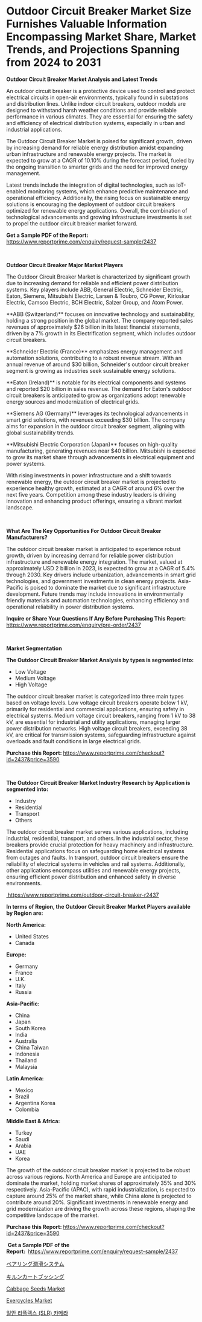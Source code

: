 <p><h1>Outdoor Circuit Breaker Market Size Furnishes Valuable Information Encompassing Market Share, Market Trends, and Projections Spanning from 2024 to 2031</h1></p><p><strong>Outdoor Circuit Breaker Market Analysis and Latest Trends</strong></p>
<p><p>An outdoor circuit breaker is a protective device used to control and protect electrical circuits in open-air environments, typically found in substations and distribution lines. Unlike indoor circuit breakers, outdoor models are designed to withstand harsh weather conditions and provide reliable performance in various climates. They are essential for ensuring the safety and efficiency of electrical distribution systems, especially in urban and industrial applications.</p><p>The Outdoor Circuit Breaker Market is poised for significant growth, driven by increasing demand for reliable energy distribution amidst expanding urban infrastructure and renewable energy projects. The market is expected to grow at a CAGR of 10.10% during the forecast period, fueled by the ongoing transition to smarter grids and the need for improved energy management. </p><p>Latest trends include the integration of digital technologies, such as IoT-enabled monitoring systems, which enhance predictive maintenance and operational efficiency. Additionally, the rising focus on sustainable energy solutions is encouraging the deployment of outdoor circuit breakers optimized for renewable energy applications. Overall, the combination of technological advancements and growing infrastructure investments is set to propel the outdoor circuit breaker market forward.</p></p>
<p><strong>Get a Sample PDF of the Report:&nbsp;</strong> <a href="https://www.reportprime.com/enquiry/request-sample/2437">https://www.reportprime.com/enquiry/request-sample/2437</a></p>
<p>&nbsp;</p>
<p><strong>Outdoor Circuit Breaker Major Market Players</strong></p>
<p><p>The Outdoor Circuit Breaker Market is characterized by significant growth due to increasing demand for reliable and efficient power distribution systems. Key players include ABB, General Electric, Schneider Electric, Eaton, Siemens, Mitsubishi Electric, Larsen & Toubro, CG Power, Kirloskar Electric, Camsco Electric, BCH Electric, Salzer Group, and Atom Power.</p><p>**ABB (Switzerland)** focuses on innovative technology and sustainability, holding a strong position in the global market. The company reported sales revenues of approximately $26 billion in its latest financial statements, driven by a 7% growth in its Electrification segment, which includes outdoor circuit breakers.</p><p>**Schneider Electric (France)** emphasizes energy management and automation solutions, contributing to a robust revenue stream. With an annual revenue of around $30 billion, Schneider's outdoor circuit breaker segment is growing as industries seek sustainable energy solutions.</p><p>**Eaton (Ireland)** is notable for its electrical components and systems and reported $20 billion in sales revenue. The demand for Eaton's outdoor circuit breakers is anticipated to grow as organizations adopt renewable energy sources and modernization of electrical grids.</p><p>**Siemens AG (Germany)** leverages its technological advancements in smart grid solutions, with revenues exceeding $30 billion. The company aims for expansion in the outdoor circuit breaker segment, aligning with global sustainability trends.</p><p>**Mitsubishi Electric Corporation (Japan)** focuses on high-quality manufacturing, generating revenues near $40 billion. Mitsubishi is expected to grow its market share through advancements in electrical equipment and power systems.</p><p>With rising investments in power infrastructure and a shift towards renewable energy, the outdoor circuit breaker market is projected to experience healthy growth, estimated at a CAGR of around 6% over the next five years. Competition among these industry leaders is driving innovation and enhancing product offerings, ensuring a vibrant market landscape.</p></p>
<p>&nbsp;</p>
<p><strong>What Are The Key Opportunities For Outdoor Circuit Breaker Manufacturers?</strong></p>
<p><p>The outdoor circuit breaker market is anticipated to experience robust growth, driven by increasing demand for reliable power distribution infrastructure and renewable energy integration. The market, valued at approximately USD 2 billion in 2023, is expected to grow at a CAGR of 5.4% through 2030. Key drivers include urbanization, advancements in smart grid technologies, and government investments in clean energy projects. Asia-Pacific is poised to dominate the market due to significant infrastructure development. Future trends may include innovations in environmentally friendly materials and automation technologies, enhancing efficiency and operational reliability in power distribution systems.</p></p>
<p><strong>Inquire or Share Your Questions If Any Before Purchasing This Report:</strong> <a href="https://www.reportprime.com/enquiry/pre-order/2437">https://www.reportprime.com/enquiry/pre-order/2437</a></p>
<p>&nbsp;</p>
<p><strong>Market Segmentation</strong></p>
<p><strong>The Outdoor Circuit Breaker Market Analysis by types is segmented into:</strong></p>
<p><ul><li>Low Voltage</li><li>Medium Voltage</li><li>High Voltage</li></ul></p>
<p><p>The outdoor circuit breaker market is categorized into three main types based on voltage levels. Low voltage circuit breakers operate below 1 kV, primarily for residential and commercial applications, ensuring safety in electrical systems. Medium voltage circuit breakers, ranging from 1 kV to 38 kV, are essential for industrial and utility applications, managing larger power distribution networks. High voltage circuit breakers, exceeding 38 kV, are critical for transmission systems, safeguarding infrastructure against overloads and fault conditions in large electrical grids.</p></p>
<p><strong>Purchase this Report:&nbsp;</strong><a href="https://www.reportprime.com/checkout?id=2437&price=3590">https://www.reportprime.com/checkout?id=2437&price=3590</a></p>
<p>&nbsp;</p>
<p><strong>The Outdoor Circuit Breaker Market Industry Research by Application is segmented into:</strong></p>
<p><ul><li>Industry</li><li>Residential</li><li>Transport</li><li>Others</li></ul></p>
<p><p>The outdoor circuit breaker market serves various applications, including industrial, residential, transport, and others. In the industrial sector, these breakers provide crucial protection for heavy machinery and infrastructure. Residential applications focus on safeguarding home electrical systems from outages and faults. In transport, outdoor circuit breakers ensure the reliability of electrical systems in vehicles and rail systems. Additionally, other applications encompass utilities and renewable energy projects, ensuring efficient power distribution and enhanced safety in diverse environments.</p></p>
<p><a href="https://www.reportprime.com/outdoor-circuit-breaker-r2437">&nbsp;https://www.reportprime.com/outdoor-circuit-breaker-r2437</a></p>
<p><strong>In terms of Region, the Outdoor Circuit Breaker Market Players available by Region are:</strong></p>
<p>
    <p> <strong> North America: </strong>
        <ul>
            <li>United States</li>
            <li>Canada</li>
        </ul>
        </p> 
    <p> <strong> Europe: </strong>
        <ul>
            <li>Germany</li>
            <li>France</li>
            <li>U.K.</li>
            <li>Italy</li>
            <li>Russia</li>
        </ul>
        </p> 
    <p> <strong> Asia-Pacific: </strong>
        <ul>
            <li>China</li>
            <li>Japan</li>
            <li>South Korea</li>
            <li>India</li>
            <li>Australia</li>
            <li>China Taiwan</li>
            <li>Indonesia</li>
            <li>Thailand</li>
            <li>Malaysia</li>
        </ul>
        </p> 
    <p> <strong> Latin America: </strong>
        <ul>
            <li>Mexico</li>
            <li>Brazil</li>
            <li>Argentina Korea</li>
            <li>Colombia</li>
        </ul>
        </p> 
    <p> <strong> Middle East & Africa: </strong>
        <ul>
            <li>Turkey</li>
            <li>Saudi</li>
            <li>Arabia</li>
            <li>UAE</li>
            <li>Korea</li>
        </ul>
    </p>
    </p>
<p><p>The growth of the outdoor circuit breaker market is projected to be robust across various regions. North America and Europe are anticipated to dominate the market, holding market shares of approximately 35% and 30% respectively. Asia-Pacific (APAC), with rapid industrialization, is expected to capture around 25% of the market share, while China alone is projected to contribute around 20%. Significant investments in renewable energy and grid modernization are driving the growth across these regions, shaping the competitive landscape of the market.</p></p>
<p><strong>Purchase this Report: </strong><a href="https://www.reportprime.com/checkout?id=2437&price=3590">https://www.reportprime.com/checkout?id=2437&price=3590</a></p>
<p>&nbsp;<strong>Get a Sample PDF of the Report:&nbsp;&nbsp;</strong><a href="https://www.reportprime.com/enquiry/request-sample/2437">https://www.reportprime.com/enquiry/request-sample/2437</a></p>
<p><strong></strong></p>
<p><p><a href="https://medium.com/@mandysw5k1a/bearing-lubricant-system-market-%E3%81%AE%E3%82%B0%E3%83%AD%E3%83%BC%E3%83%90%E3%83%AB%E5%B8%82%E5%A0%B4%E6%A6%82%E8%A6%81%E3%81%AF-%E4%B8%96%E7%95%8C%E3%81%8A%E3%82%88%E3%81%B3%E4%B8%BB%E8%A6%81%E5%B8%82%E5%A0%B4%E3%81%AB%E3%81%8A%E3%81%91%E3%82%8B%E6%A5%AD%E7%95%8C%E3%81%AB%E5%BD%B1%E9%9F%BF%E3%82%92%E4%B8%8E%E3%81%88%E3%82%8B%E4%B8%BB%E8%A6%81%E3%81%AA%E3%83%88%E3%83%AC%E3%83%B3%E3%83%89%E3%81%AB%E3%81%A4%E3%81%84%E3%81%A6-%E7%8B%AC%E8%87%AA%E3%81%AE%E8%A6%96%E7%82%B9%E3%82%92%E6%8F%90%E4%BE%9B%E3%81%97%E3%81%BE%E3%81%99-bdb4c7aa4c41">ベアリング潤滑システム</a></p><p><a href="https://medium.com/@mandysw5k1a/%E7%AA%AF%E8%BB%8A%E3%83%96%E3%83%83%E3%82%B7%E3%83%B3%E3%82%B0%E5%B8%82%E5%A0%B4%E3%81%AE%E6%88%90%E9%95%B7-%E5%B8%82%E5%A0%B4-segmentation-%E3%81%8A%E3%82%88%E3%81%B3%E5%9C%B0%E5%9F%9F%E5%88%86%E6%9E%90-%E3%82%B0%E3%83%AD%E3%83%BC%E3%83%90%E3%83%AB%E4%BA%88%E6%B8%AC2031-8a9e5bc3732e">キルンカートブッシング</a></p><p><a href="https://www.linkedin.com/pulse/what-growth-drivers-cabbage-seeds-market-comprehensive-study-products-ls58e?trackingId=ctFjF8ZHRhCnMd6jlBlx1g%3D%3D">Cabbage Seeds Market</a></p><p><a href="https://medium.com/@oliver.rampling568768/the-exercycles-market-has-witnessed-significant-growth-in-recent-years-and-this-trend-is-4885a4dcd98a">Exercycles Market</a></p><p><a href="https://medium.com/@sskccayi85/single-lens-reflex-slr-camera-market-%EC%9D%98-%EA%B8%80%EB%A1%9C%EB%B2%8C-%EC%8B%9C%EC%9E%A5-%EA%B0%9C%EC%9A%94%EB%8A%94-%EC%A0%84-%EC%84%B8%EA%B3%84-%EB%B0%8F-%EC%A3%BC%EC%9A%94-%EC%8B%9C%EC%9E%A5%EC%9D%98-%EC%82%B0%EC%97%85%EC%97%90-%EC%98%81%ED%96%A5%EC%9D%84-%EB%AF%B8%EC%B9%98%EB%8A%94-%EC%A3%BC%EC%9A%94-%ED%8A%B8%EB%A0%8C%EB%93%9C%EC%97%90-%EB%8C%80%ED%95%9C-%EB%8F%85%ED%8A%B9%ED%95%9C-%EA%B4%80%EC%A0%90%EC%9D%84-a71052e433e3">일안 리플렉스 (SLR) 카메라</a></p></p>